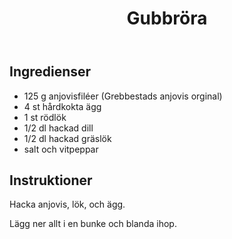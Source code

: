 ﻿---
title: Gubbröra
slug: gubbrora
tags: [Tillbehör, Röra]
---

## Ingredienser

* 125 g anjovisfiléer (Grebbestads anjovis orginal)
* 4 st hårdkokta ägg
* 1 st rödlök
* 1/2 dl hackad dill
* 1/2 dl hackad gräslök
* salt och vitpeppar

## Instruktioner

Hacka anjovis, lök, och ägg.

Lägg ner allt i en bunke och blanda ihop.
